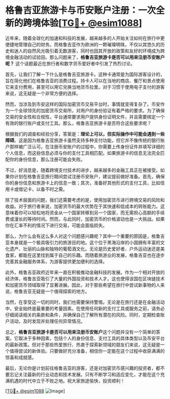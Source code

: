 # 格鲁吉亚旅游卡与币安账户注册：一次全新的跨境体验[[TG💪+ @esim1088](https://t.me/s/esim1088)]

近年来，随着全球化的加速和科技的发展，越来越多的人开始关注如何在旅行中更便捷地管理自己的财务。而格鲁吉亚作为欧洲的一颗璀璨明珠，不仅以其悠久的历史和迷人的自然风光吸引着无数游客，同时也因其开放的政策和友好的环境成为跨境金融活动的试验田。那么问题来了，**格鲁吉亚旅游卡是否可以用来注册币安账户呢？** 这个话题最近在旅行者和数字货币爱好者中引发了热烈讨论。

首先，让我们了解一下什么是格鲁吉亚旅游卡。这种卡通常是为国际游客设计的，旨在简化他们在格鲁吉亚的消费过程。持卡人可以在当地的商店、餐厅和景点使用它来支付费用，甚至可以用它兑换当地货币拉里。对于习惯于使用电子支付的游客来说，这无疑是一个非常方便的选择。

然而，当涉及到币安这样的国际加密货币交易平台时，事情就变得复杂了。币安作为一个全球领先的加密货币交易所，对用户的身份验证有着严格的要求。为了确保交易的安全性和合规性，平台通常要求用户提供身份证明文件，并且需要绑定一个有效的银行账户或支付工具。那么，格鲁吉亚旅游卡是否符合这些要求呢？

根据我们的调查和经验分享，答案是：**理论上可以，但实际操作中可能会遇到一些障碍**。这是因为格鲁吉亚旅游卡虽然支持多种支付功能，但它并不像传统的银行账户那样被广泛认可。在注册币安账户的过程中，你需要上传身份证件并填写详细的个人信息，而这些信息必须与你的支付工具相匹配。如果旅游卡的信息无法完全匹配你的身份信息，那么注册可能会失败。

不过，好消息是，随着跨境支付技术的进步，越来越多的金融工具正在被接受。如果你计划在格鲁吉亚旅行期间尝试注册币安账户，建议提前做好准备。首先，确保你的身份信息和旅游卡上的信息一致；其次，准备好其他形式的支付工具，比如信用卡或借记卡，以备不时之需。

除了技术层面的问题，我们还需要考虑的是，使用加密货币进行跨境交易的风险和收益。对于旅行者来说，加密货币的最大优势在于其快速和低成本的转账能力。这意味着你可以轻松地将资金从一个国家转移到另一个国家，而无需担心高额的手续费或漫长的等待时间。然而，与此同时，加密货币的价格波动也是一大挑战。如果你在汇率不利的情况下进行交易，可能会面临损失。

那么，为什么会有这么多人对这个问题感兴趣呢？其中一个重要的原因是，格鲁吉亚本身就是一个极具吸引力的旅游目的地。这个位于黑海沿岸的小国拥有丰富的文化遗产、壮丽的山脉和独特的葡萄酒文化。无论是历史爱好者、户外运动迷还是美食家，都能在这里找到属于自己的乐趣。而随着旅游业的发展，格鲁吉亚也在逐步完善其金融服务体系，为游客提供更加便利的选择。

此外，格鲁吉亚政府近年来一直在积极推动金融科技的发展。作为一个相对开放的经济体，格鲁吉亚吸引了大量的外国投资和技术人才。这也使得该国在区块链技术和加密货币领域取得了显著进展。因此，对于那些希望在旅行中尝试新事物的人来说，格鲁吉亚无疑是一个值得探索的地方。

当然，在享受这一切的同时，我们也需要保持警惕。无论是在旅行还是在金融活动中，安全始终是最重要的考量因素。在使用任何新的支付工具或服务之前，请务必仔细阅读相关的条款和条件，并确保自己了解所有潜在的风险。同时，定期检查账户活动，及时发现并处理任何异常情况。

总之，**格鲁吉亚旅游卡是否可以用来注册币安账户**这个问题并没有一个简单的答案。它取决于多种因素，包括个人的身份信息、支付工具的具体类型以及币安平台的最新政策。但对于那些热爱旅行、热衷于探索新领域的朋友们来说，这无疑是一个值得尝试的新体验。只要做好充分准备，相信你一定能在这个过程中收获满满的惊喜和成就感。

最后，无论你是计划前往格鲁吉亚的游客，还是对加密货币感兴趣的投资者，都不要忘记关注最新的行业动态和技术发展。只有不断学习和适应变化，才能在这个充满机遇的时代中立于不败之地。祝大家旅途愉快，投资顺利！

[[TG💪+ @esim1088](https://t.me/s/esim1088) ![Image](https://i.postimg.cc/4NQfJmqS/Snipaste-2025-05-13-00-14-12.png)]